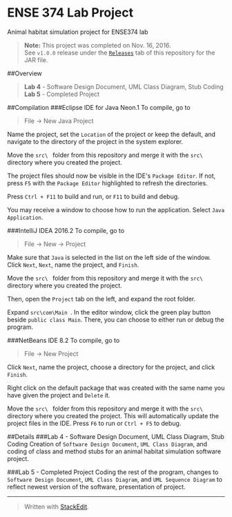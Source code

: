 
# ENSE 374 Lab Project
Animal habitat simulation project for ENSE374 lab

> **Note:** This project was completed on Nov. 16, 2016.  
> See `v1.0.0` release under the [`Releases`](https://github.com/shevtsod/ENSE374LabProject/releases) tab of this repository for the JAR file.

##Overview
>**Lab 4** - Software Design Document, UML Class Diagram, Stub Coding  
>**Lab 5** - Completed Project

##Compilation
###Eclipse IDE for Java Neon.1
To compile, go to
>File -> New Java Project

Name the project, set the `Location` of the project or keep the default, and navigate to the directory of the project in the system explorer.  

Move the `src\ ` folder from this repository and merge it with the `src\ `
directory where you created the project.  

The project files should now be visible in the IDE's `Package Editor`. If not, press `F5` with the `Package Editor` highlighted to refresh the directories.  

Press `Ctrl + F11` to build and run, or `F11` to build and debug.  

You may receive a window to choose how to run the application. Select `Java Application`.  

###IntelliJ IDEA 2016.2
To compile, go to  
>File -> New -> Project

Make sure that `Java` is selected in the list on the left side of the window.
Click `Next`, `Next`, name the project, and `Finish`.  

Move the `src\ ` folder from this repository and merge it with the `src\ ` 
directory where you created the project.  

Then, open the `Project` tab on the left, and expand the root folder. 

Expand `src\com\Main `. In the editor window, click the green play button beside `public class Main`. There, you can choose to either run or debug the program.

###NetBeans IDE 8.2
To compile, go to
>File -> New Project  

Click `Next`, name the project, choose a directory for the project, and click 
`Finish`.

Right click on the default package that was created with the same name you 
have given the project and `Delete` it.

Move the `src\ ` folder from this repository and merge it with the `src\ ` 
directory where you created the project. This will automatically update the 
project files in the IDE. Press `F6` to run or `Ctrl + F5` to debug.


##Details
###Lab 4 - Software Design Document, UML Class Diagram, Stub Coding
Creation of `Software Design Document`, `UML Class Diagram`, and coding of class and method stubs for an animal habitat simulation software project.

###Lab 5 - Completed Project
Coding the rest of the program, changes to `Software Design Document`, `UML Class Diagram`, and `UML Sequence Diagram` to reflect newest version of the software, presentation of project.

---
> Written with [StackEdit](https://stackedit.io/).